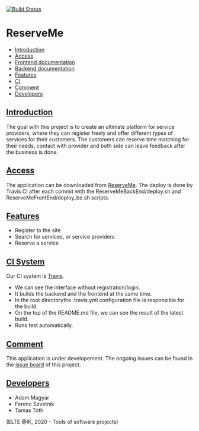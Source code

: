 [![Build Status](https://travis-ci.org/Stalidald/ReserveMe.svg?branch=develop)](https://travis-ci.org/github/Stalidald/ReserveMe/)

# ReserveMe

* [Introduction](README.md#intro)
* [Access](README.md#access)
* [Frontend documentation](ReserveMeFrontEnd/README.md)
* [Backend documentation](ReserveMeBackEnd/README.md)
* [Features](README.md#feautres)
* [CI](README.md#CI)
* [Comment](README.md#comment)
* [Developers](README.md#developers)

## [Introduction](#intro)

The goal with this project is to create an ultimate platform for service providers, where they can register freely and offer different types of services for their customers.
The customers can reserve time matching for their needs, contact with provider and both side can leave feedback after the business is done.

## [Access](#access)
The application can be downloaded from [ReserveMe](http://stalidald.web.elte.hu/ReserveMe).
The deploy is done by Travis CI after each commit with the ReserveMeBackEnd/deploy.sh and ReserveMeFrontEnd/deploy_be.sh scripts.

## [Features](#features)

* Register to the site
* Search for services, or service providers
* Reserve a service

## [CI System](#CI)
Our CI system is [Travis](https://travis-ci.org/). 
* We can see the interface without registration/login.
* It builds the backend and the frontend at the same time.
* In the root directorythe .travis.yml configuration file is responsible for the build.
* On the top of the README.md file, we can see the result of the latest build.
* Runs test automatically.

## [Comment](#comment)

This application is under developement. The ongoing issues can be found in the [issue board](https://github.com/Stalidald/ReserveMe/issues) of this project. 


## [Developers](#developers)

* Adam Magyar
* Ferenc Szvetnik
* Tamas Toth


(ELTE @IK, 2020 - Tools of software projects)
